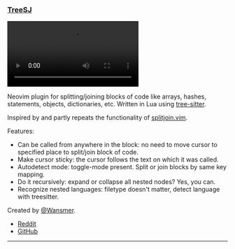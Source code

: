 <h3 id="new-treesj.nvim">
  <a href="#new-treesj.nvim">
    <span class="icon-text">
      <span class="icon">
        <i class="fa-solid fa-book"></i>
      </span>
    </span>
    <span>TreeSJ</span>
  </a>
</h3>

![TreeSJ](https://user-images.githubusercontent.com/46977173/201088511-b336cec5-cec4-437f-95b3-0208c83377fd.mov)

Neovim plugin for splitting/joining blocks of code like arrays, hashes, statements, objects, dictionaries, etc. Written
in Lua using [tree-sitter](https://tree-sitter.github.io/tree-sitter/).

Inspired by and partly repeats the functionality of [splitjoin.vim](https://github.com/AndrewRadev/splitjoin.vim).

Features:

- Can be called from anywhere in the block: no need to move cursor to specified place to split/join block of code.
- Make cursor sticky: the cursor follows the text on which it was called.
- Autodetect mode: toggle-mode present. Split or join blocks by same key mapping.
- Do it recursively: expand or collapse all nested nodes? Yes, you can.
- Recognize nested languages: filetype doesn't matter, detect language with treesitter.

Created by [@Wansmer](https://github.com/Wansmer).

- [Reddit](https://www.reddit.com/r/neovim/comments/z2iv9p/introduce_treesj_neovim_plugin_for/)
- [GitHub](https://github.com/Wansmer/treesj)

---
